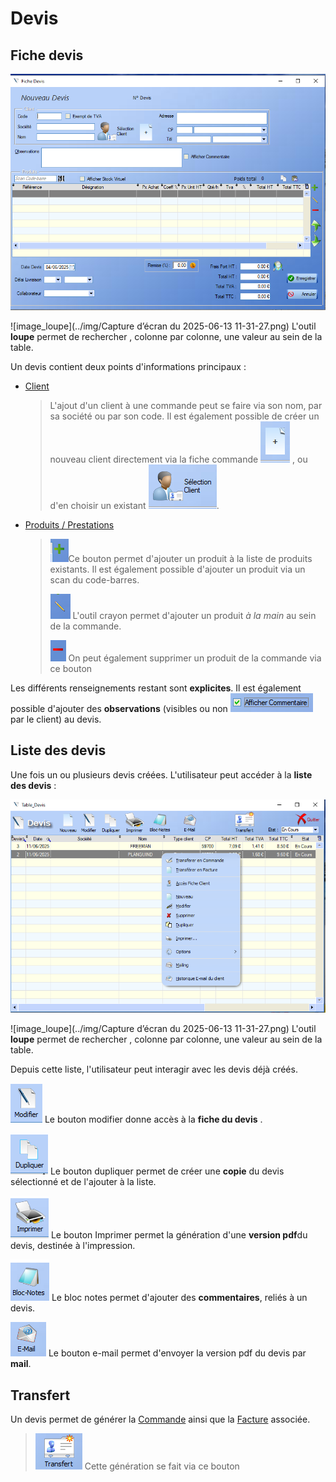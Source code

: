 # Devis 



## Fiche devis

![image-20250604144150503](../img/image-20250604144150503.png)



![image_loupe](../img/Capture d’écran du 2025-06-13 11-31-27.png)  L'outil **loupe** permet de rechercher , colonne par colonne, une valeur au sein de la table.



Un devis contient deux points d'informations principaux : 

- [Client](../client/ficheClients.md)
  
  > L'ajout d'un client à une commande peut se faire via son nom, par sa société ou par son code. Il est également possible de créer un nouveau client directement via la fiche commande ![image-20250604144711878](../img/image-20250604144711878.png)  , ou d'en choisir un existant  ![image-20250604144652728](../img/image-20250604144652728.png).
  
- [Produits / Prestations]()

  > ![image-20250604144949399](../img/image-20250604144949399.png)Ce bouton permet d'ajouter un produit à la liste de produits existants. Il est également possible d'ajouter un produit via un scan du code-barres.
  >
  >  ![image-20250603112458622](../img/image-20250603112458622.png)  L'outil crayon permet d'ajouter un produit _à la main_ au sein de la commande.
  >
  > ![image-20250604145042284](../img/image-20250604145042284.png) On peut également supprimer un produit de la commande via ce bouton 



Les différents renseignements restant sont **explicites**. Il est également possible d'ajouter des **observations** (visibles ou non ![image-20250604145703079](../img/image-20250604145703079.png)par le client) au devis.



## Liste des devis

Une fois un ou plusieurs devis créées. L'utilisateur peut accéder à la **liste des devis** :

![image-20250611101103261](../img/image-20250611101103261.png)



![image_loupe](../img/Capture d’écran du 2025-06-13 11-31-27.png)  L'outil **loupe** permet de rechercher , colonne par colonne, une valeur au sein de la table.



Depuis cette liste, l'utilisateur peut interagir avec les devis déjà créés. 

![image-20250611101251808](../img/image-20250611101251808.png) Le bouton modifier donne accès à la **fiche du devis** . 

![image-20250611101422072](../img/image-20250611101422072.png) Le bouton dupliquer permet de créer une **copie** du devis sélectionné et de l'ajouter à la liste. 

![image-20250611101457475](../img/image-20250611101457475.png)  Le bouton Imprimer permet la génération d'une **version pdf**du devis, destinée à l'impression. 

![image-20250611101757298](../img/image-20250611101757298.png) Le bloc notes permet d'ajouter des **commentaires**, reliés à un devis. 

![image-20250611101935580](../img/image-20250611101935580.png)  Le bouton e-mail permet d'envoyer la version pdf du devis par **mail**.





## Transfert

Un devis permet de générer la [Commande](commande.md) ainsi que la [Facture](facture.md) associée.

> ![image-20250611111458278](../img/image-20250611111458278.png) Cette génération se fait via ce bouton  

